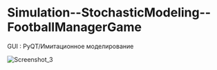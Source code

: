 # Simulation--StochasticModeling--FootballManagerGame
GUI : PyQT/Имитационное моделирование


![Screenshot_3](https://github.com/BigBlackBob-93/Simulation--StochasticModeling--FootballManagerGame/assets/101857203/a00342b6-97d1-4ccc-9575-bd3f993d4bee)
